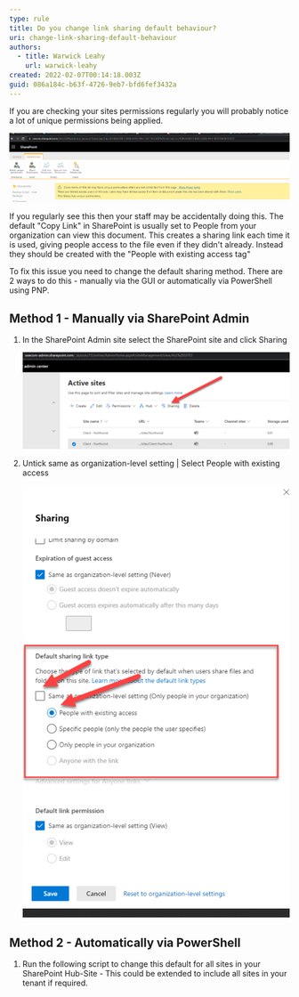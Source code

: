 ```yaml
---
type: rule
title: Do you change link sharing default behaviour?
uri: change-link-sharing-default-behaviour
authors:
  - title: Warwick Leahy
    url: warwick-leahy
created: 2022-02-07T00:14:18.003Z
guid: 086a184c-b63f-4726-9eb7-bfd6fef3432a
---
```

If you are checking your sites permissions regularly you will probably notice a lot of unique permissions being applied.

![Figure: Some items may have unique permissions](uniquepermissions.png)

If you regularly see this then your staff may be accidentally doing this.  The default "Copy Link" in SharePoint is usually set to People from your organization can view this document.  This creates a sharing link each time it is used, giving people access to the file even if they didn't already.  Instead they should be created with the "People with existing access tag"

<!--endintro-->

To fix this issue you need to change the default sharing method.  There are 2 ways to do this - manually via the GUI or automatically via PowerShell using PNP.

## Method 1 - Manually via SharePoint Admin

1. In the SharePoint Admin site select the SharePoint site and click Sharing

   ![Figure: Select Sharing](defaultsharinglinktype1.png)
2. Untick same as organization-level setting | Select People with existing access

   ![Figure: Select people with existing access](defaultsharinglinktype2.png)

## Method 2 - Automatically via PowerShell

1. Run the following script to change this default for all sites in your SharePoint Hub-Site - This could be extended to include all sites in your tenant if required.

   ```

   ```